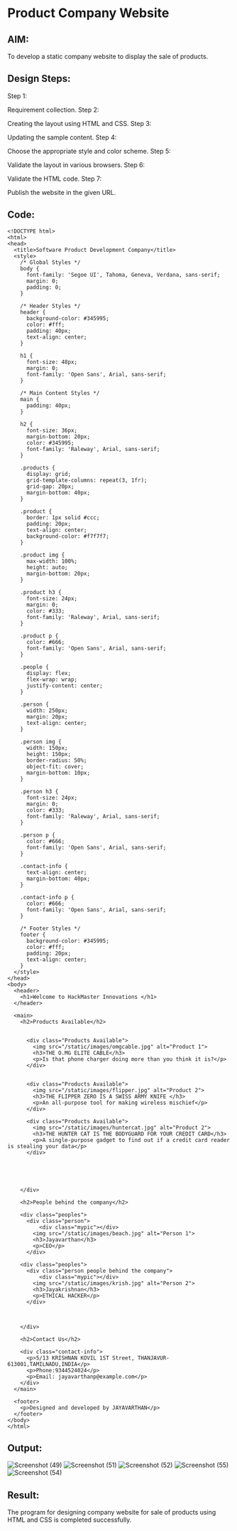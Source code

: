 # Product Company Website
## AIM:

To develop a static company website to display the sale of products.
## Design Steps:
Step 1:

Requirement collection.
Step 2:

Creating the layout using HTML and CSS.
Step 3:

Updating the sample content.
Step 4:

Choose the appropriate style and color scheme.
Step 5:

Validate the layout in various browsers.
Step 6:

Validate the HTML code.
Step 7:

Publish the website in the given URL.
## Code:
```
<!DOCTYPE html>
<html>
<head>
  <title>Software Product Development Company</title>
  <style>
    /* Global Styles */
    body {
      font-family: 'Segoe UI', Tahoma, Geneva, Verdana, sans-serif;
      margin: 0;
      padding: 0;
    }

    /* Header Styles */
    header {
      background-color: #345995;
      color: #fff;
      padding: 40px;
      text-align: center;
    }

    h1 {
      font-size: 48px;
      margin: 0;
      font-family: 'Open Sans', Arial, sans-serif;
    }

    /* Main Content Styles */
    main {
      padding: 40px;
    }

    h2 {
      font-size: 36px;
      margin-bottom: 20px;
      color: #345995;
      font-family: 'Raleway', Arial, sans-serif;
    }

    .products {
      display: grid;
      grid-template-columns: repeat(3, 1fr);
      grid-gap: 20px;
      margin-bottom: 40px;
    }

    .product {
      border: 1px solid #ccc;
      padding: 20px;
      text-align: center;
      background-color: #f7f7f7;
    }

    .product img {
      max-width: 100%;
      height: auto;
      margin-bottom: 20px;
    }

    .product h3 {
      font-size: 24px;
      margin: 0;
      color: #333;
      font-family: 'Raleway', Arial, sans-serif;
    }

    .product p {
      color: #666;
      font-family: 'Open Sans', Arial, sans-serif;
    }

    .people {
      display: flex;
      flex-wrap: wrap;
      justify-content: center;
    }

    .person {
      width: 250px;
      margin: 20px;
      text-align: center;
    }

    .person img {
      width: 150px;
      height: 150px;
      border-radius: 50%;
      object-fit: cover;
      margin-bottom: 10px;
    }

    .person h3 {
      font-size: 24px;
      margin: 0;
      color: #333;
      font-family: 'Raleway', Arial, sans-serif;
    }

    .person p {
      color: #666;
      font-family: 'Open Sans', Arial, sans-serif;
    }

    .contact-info {
      text-align: center;
      margin-bottom: 40px;
    }

    .contact-info p {
      color: #666;
      font-family: 'Open Sans', Arial, sans-serif;
    }

    /* Footer Styles */
    footer {
      background-color: #345995;
      color: #fff;
      padding: 20px;
      text-align: center;
    }
  </style>
</head>
<body>
  <header>
    <h1>Welcome to HackMaster Innovations </h1>
  </header>

  <main>
    <h2>Products Available</h2>

    
      <div class="Products Available">
        <img src="/static/images/omgcable.jpg" alt="Product 1">
        <h3>THE O.MG ELITE CABLE</h3>
        <p>Is that phone charger doing more than you think it is?</p>
      </div>

      
      <div class="Products Available">
        <img src="/static/images/flipper.jpg" alt="Product 2">
        <h3>THE FLIPPER ZERO IS A SWISS ARMY KNIFE </h3>
        <p>An all-purpose tool for making wireless mischief</p>
      </div>

      <div class="Products Available">
        <img src="/static/images/huntercat.jpg" alt="Product 2">
        <h3>THE HUNTER CAT IS THE BODYGUARD FOR YOUR CREDIT CARD</h3>
        <p>A single-purpose gadget to find out if a credit card reader is stealing your data</p>
      </div>

      

      

    </div>

    <h2>People behind the company</h2>

    <div class="peoples">
      <div class="person">
          <div class="mypic"></div>
        <img src="/static/images/beach.jpg" alt="Person 1">
        <h3>Jayavarthan</h3>
        <p>CEO</p>
      </div>

    <div class="peoples">
      <div class="person people behind the company">
          <div class="mypic"></div>
        <img src="/static/images/krish.jpg" alt="Person 2">
        <h3>Jayakrishnan</h3>
        <p>ETHICAL HACKER</p>
      </div>

    
      
    </div>

    <h2>Contact Us</h2>

    <div class="contact-info">
      <p>5/13 KRISHNAN KOVIL 1ST Street, THANJAVUR-613001,TAMILNADU,INDIA</p>
      <p>Phone:9344524024</p>
      <p>Email: jayavarthanp@example.com</p>
    </div>
  </main>

  <footer>
    <p>Designed and developed by JAYAVARTHAN</p>
  </footer>
</body>
</html>
```

            

## Output:
![Screenshot (49)](https://github.com/JAYAVARTHAN-P/Productweb/assets/121369281/86cb005a-7863-4603-8b2e-a4e6fba911cf)
![Screenshot (51)](https://github.com/JAYAVARTHAN-P/Productweb/assets/121369281/c05840c8-8dea-4c9c-a05d-bd51ecb0c067)
![Screenshot (52)](https://github.com/JAYAVARTHAN-P/Productweb/assets/121369281/5876dd09-3a74-42ed-a4ef-17d8a2e35a6a)
![Screenshot (55)](https://github.com/JAYAVARTHAN-P/Productweb/assets/121369281/71197c4c-1a90-4c12-ae7e-9d2f11565336)
![Screenshot (54)](https://github.com/JAYAVARTHAN-P/Productweb/assets/121369281/c8547f06-ebf4-4c8e-8d3d-314e6587b8ac)




## Result:
The program for designing company website for sale of products using HTML and CSS is completed successfully.
